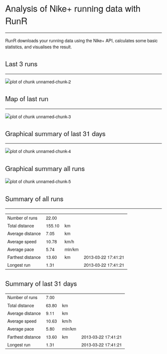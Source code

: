 


<style type="text/css">
body{
  width: 70%;
  margin-left: auto;
  margin-right: auto;
}
body, td {
   font-size: 14px;
   font-weight: 200;
   font-family: "Helvetica Neue", Helvetica;
}
td{
  padding-right: 10px;
}
h1, h2{
  font-weight: lighter;
}
</style>

<link href='http://fonts.googleapis.com/css?family=Raleway:400,200' rel='stylesheet' type='text/css'>


Analysis of Nike+ running data with RunR
========================================================
-----
RunR downloads your running data using the Nike+ API, calculates some basic statistics, and visualises the result.

Last 3 runs
--------------------------------------------------------
-----
![plot of chunk unnamed-chunk-2](figure/unnamed-chunk-2.png) 


Map of last run
--------------------------------------------------------
-----
![plot of chunk unnamed-chunk-3](figure/unnamed-chunk-3.png) 


Graphical summary of last 31 days
--------------------------------------------------------
-----
![plot of chunk unnamed-chunk-4](figure/unnamed-chunk-4.png) 


Graphical summary all runs
--------------------------------------------------------
![plot of chunk unnamed-chunk-5](figure/unnamed-chunk-5.png) 


Summary of all runs
--------------------------------------------------------
-----
<!-- html table generated in R 2.15.0 by xtable 1.7-1 package -->
<!-- Thu Mar 28 20:06:03 2013 -->
<TABLE 2>
  <TR> <TD> Number of runs </TD> <TD> 22.00 </TD> <TD>  </TD> <TD align="right">  </TD> </TR>
  <TR> <TD> Total distance </TD> <TD> 155.10 </TD> <TD> km </TD> <TD align="right">  </TD> </TR>
  <TR> <TD> Average distance </TD> <TD> 7.05 </TD> <TD> km </TD> <TD align="right">  </TD> </TR>
  <TR> <TD> Average speed </TD> <TD> 10.78 </TD> <TD> km/h </TD> <TD align="right">  </TD> </TR>
  <TR> <TD> Average pace </TD> <TD> 5.74 </TD> <TD> min/km </TD> <TD align="right">  </TD> </TR>
  <TR> <TD> Farthest distance </TD> <TD> 13.60 </TD> <TD> km </TD> <TD align="right"> 2013-03-22 17:41:21 </TD> </TR>
  <TR> <TD> Longest run </TD> <TD> 1.31 </TD> <TD>  </TD> <TD align="right"> 2013-03-22 17:41:21 </TD> </TR>
   </TABLE>


Summary of last 31 days
--------------------------------------------------------
<!-- html table generated in R 2.15.0 by xtable 1.7-1 package -->
<!-- Thu Mar 28 20:06:03 2013 -->
<TABLE 2>
  <TR> <TD> Number of runs </TD> <TD> 7.00 </TD> <TD>  </TD> <TD align="right">  </TD> </TR>
  <TR> <TD> Total distance </TD> <TD> 63.80 </TD> <TD> km </TD> <TD align="right">  </TD> </TR>
  <TR> <TD> Average distance </TD> <TD> 9.11 </TD> <TD> km </TD> <TD align="right">  </TD> </TR>
  <TR> <TD> Average speed </TD> <TD> 10.63 </TD> <TD> km/h </TD> <TD align="right">  </TD> </TR>
  <TR> <TD> Average pace </TD> <TD> 5.80 </TD> <TD> min/km </TD> <TD align="right">  </TD> </TR>
  <TR> <TD> Farthest distance </TD> <TD> 13.60 </TD> <TD> km </TD> <TD align="right"> 2013-03-22 17:41:21 </TD> </TR>
  <TR> <TD> Longest run </TD> <TD> 1.31 </TD> <TD>  </TD> <TD align="right"> 2013-03-22 17:41:21 </TD> </TR>
   </TABLE>

    

